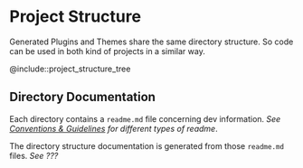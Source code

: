 # Project Structure

Generated Plugins and Themes share the same directory structure. So code can be used in both kind of projects in a similar way.

@include::project_structure_tree

## Directory Documentation

Each directory contains a `readme.md` file concerning dev information.
*See [Conventions & Guidelines](./conventions_guidelines.html#readme) for different types of readme*.

The directory structure documentation is generated from those `readme.md` files.
*See ???*